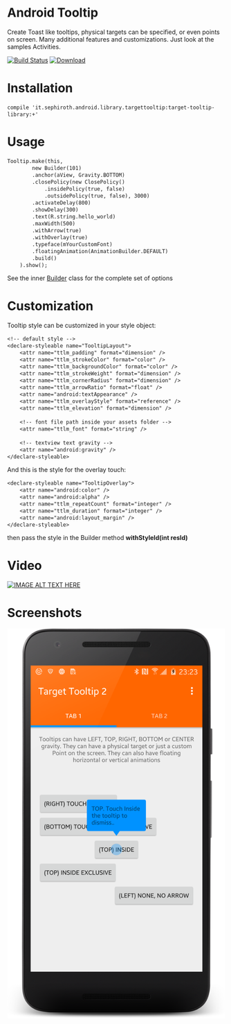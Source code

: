Android Tooltip
======================

Create Toast like tooltips, physical targets can be specified, or even points on screen. 
Many additional features and customizations. Just look at the samples Activities.

[![Build Status](https://travis-ci.org/sephiroth74/android-target-tooltip.svg?branch=master)](https://travis-ci.org/sephiroth74/android-target-tooltip)
[ ![Download](https://api.bintray.com/packages/bintray/jcenter/it.sephiroth.android.library.targettooltip%3Atarget-tooltip-library/images/download.svg) ](https://bintray.com/bintray/jcenter/it.sephiroth.android.library.targettooltip%3Atarget-tooltip-library/_latestVersion)

Installation
===

	compile 'it.sephiroth.android.library.targettooltip:target-tooltip-library:+'
	

Usage
===

	Tooltip.make(this,
			new Builder(101)
			.anchor(aView, Gravity.BOTTOM)
			.closePolicy(new ClosePolicy()
			    .insidePolicy(true, false)
			    .outsidePolicy(true, false), 3000)
			.activateDelay(800)
			.showDelay(300)
			.text(R.string.hello_world)
			.maxWidth(500)
			.withArrow(true)
			.withOverlay(true)
			.typeface(mYourCustomFont)
			.floatingAnimation(AnimationBuilder.DEFAULT)
			.build()
		).show();

See the inner [Builder][1] class for the complete set of options

Customization
===

Tooltip style can be customized in your style object:

    <!-- default style -->
    <declare-styleable name="TooltipLayout">
        <attr name="ttlm_padding" format="dimension" />
        <attr name="ttlm_strokeColor" format="color" />
        <attr name="ttlm_backgroundColor" format="color" />
        <attr name="ttlm_strokeWeight" format="dimension" />
        <attr name="ttlm_cornerRadius" format="dimension" />
        <attr name="ttlm_arrowRatio" format="float" />
        <attr name="android:textAppearance" />
        <attr name="ttlm_overlayStyle" format="reference" />
        <attr name="ttlm_elevation" format="dimension" />

        <!-- font file path inside your assets folder -->
        <attr name="ttlm_font" format="string" />

        <!-- textview text gravity -->
        <attr name="android:gravity" />
    </declare-styleable>


And this is the style for the overlay touch:

    <declare-styleable name="TooltipOverlay">
        <attr name="android:color" />
        <attr name="android:alpha" />
        <attr name="ttlm_repeatCount" format="integer" />
        <attr name="ttlm_duration" format="integer" />
        <attr name="android:layout_margin" />
    </declare-styleable>
	
then pass the style in the Builder method **withStyleId(int resId)**


Video
===
[![IMAGE ALT TEXT HERE](http://img.youtube.com/vi/QitX9bnsnP4/0.jpg)](http://www.youtube.com/watch?v=QitX9bnsnP4)


Screenshots
===
![Screen shot](screenshots/image01.png)


[1]: https://github.com/sephiroth74/android-target-tooltip/blob/feature/remove_manager/library/src/main/java/it/sephiroth/android/library/tooltip/Tooltip.java#L1191

